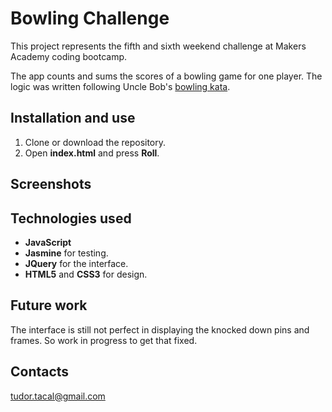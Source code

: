 
Bowling Challenge
=================

This project represents the fifth and sixth weekend challenge at Makers Academy coding bootcamp.

The app counts and sums the scores of a bowling game for one player. The logic was written following Uncle Bob's [bowling kata](http://butunclebob.com/ArticleS.UncleBob.TheBowlingGameKata).

## Installation and use

1. Clone or download the repository.
2. Open **index.html** and press **Roll**.


## Screenshots

## Technologies used

* **JavaScript**
* **Jasmine** for testing.
* **JQuery** for the interface.
* **HTML5** and **CSS3** for design.

## Future work

The interface is still not perfect in displaying the knocked down pins and frames. So work in progress to get that fixed.

## Contacts
tudor.tacal@gmail.com
